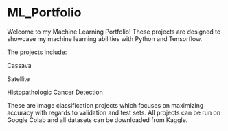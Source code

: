 # ML_Portfolio
Welcome to my Machine Learning Portfolio! These projects are designed to showcase my machine learning abilities with Python and Tensorflow.

The projects include:

Cassava

Satellite

Histopathologic Cancer Detection

These are image classification projects which focuses on maximizing accuracy with regards to validation and test sets. All projects can be run on Google Colab and all datasets can be downloaded from Kaggle.
